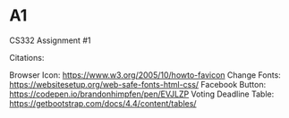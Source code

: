 # A1
CS332 Assignment #1

Citations:

Browser Icon: https://www.w3.org/2005/10/howto-favicon
Change Fonts: https://websitesetup.org/web-safe-fonts-html-css/
Facebook Button: https://codepen.io/brandonhimpfen/pen/EVJLZP 
Voting Deadline Table: https://getbootstrap.com/docs/4.4/content/tables/